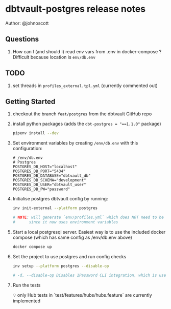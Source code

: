 # dbtvault-postgres release notes

Author: @johnoscott

## Questions

1. How can I (and should I) read env vars from .env in docker-compose ?
   Difficult because location is `env/db.env`

## TODO

1. set threads in `profiles_external.tpl.yml` (currently commented out)

## Getting Started

1. checkout the branch `feat/postgres` from the dbtvault GitHub repo
2. install python packages (adds the `dbt-postgres = "==1.1.0"` package)

    ```bash
    pipenv install --dev
    
    ```

3. Set environment variables by creating `/env/db.env` with this configuration:

    ```dotenv
    # /env/db.env    
    # Postgres
    POSTGRES_DB_HOST="localhost"
    POSTGRES_DB_PORT="5434"
    POSTGRES_DB_DATABASE="dbtvault_db"
    POSTGRES_DB_SCHEMA="development"
    POSTGRES_DB_USER="dbtvault_user"
    POSTGRES_DB_PW="password"
    ```

4. Initialise postgres dbtvault config by running:

    ```bash
    inv init-external --platform postgres
    
    # NOTE: will generate `env/profiles.yml` which does NOT need to be configured
    #      since it now uses environment variables
    ```

5. Start a local postgresql server.
   Easiest way is to use the included docker compose (which has same config as /env/db.env above)

    ```bash
    docker compose up
    
    ```

6. Set the project to use postgres and run config checks

    ```bash
    inv setup --platform postgres --disable-op
    
    # -d, --disable-op Disables 1Password CLI integration, which is used by Datavault Developers internally for secrets management.
    
    ```

7. Run the tests

    <aside>
    💡 only Hub tests in `test/features/hubs/hubs.feature` are currently implemented

    </aside>